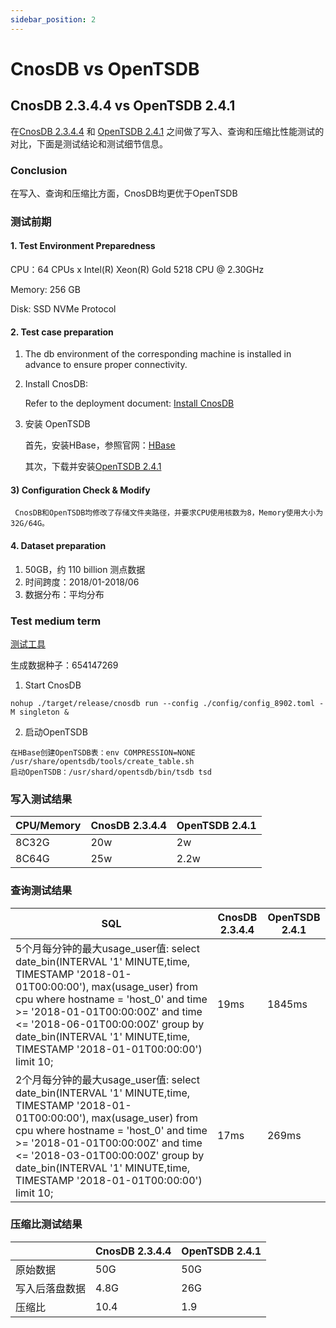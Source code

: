 ```yaml
---
sidebar_position: 2
---
```


# CnosDB vs OpenTSDB

## CnosDB 2.3.4.4 vs OpenTSDB 2.4.1

在[CnosDB 2.3.4.4](https://github.com/cnosdb/cnosdb) 和 [OpenTSDB 2.4.1](https://github.com/OpenTSDB/opentsdb) 之间做了写入、查询和压缩比性能测试的对比，下面是测试结论和测试细节信息。

### Conclusion

在写入、查询和压缩比方面，CnosDB均更优于OpenTSDB

### 测试前期

#### 1. Test Environment Preparedness

CPU：64 CPUs x Intel(R) Xeon(R) Gold 5218 CPU @ 2.30GHz

Memory: 256 GB

Disk: SSD NVMe Protocol

#### 2. Test case preparation

1. The db environment of the corresponding machine is installed in advance to ensure proper connectivity.

2. Install CnosDB:

   Refer to the deployment document: [Install CnosDB](../start/install.md)

3. 安装 OpenTSDB

   首先，安装HBase，参照官网：[HBase](https://hbase.apache.org/book.html#quickstart)

   其次，下载并安装[OpenTSDB 2.4.1](https://github.com/OpenTSDB/opentsdb/releases)

#### 3) Configuration Check & Modify

```
 CnosDB和OpenTSDB均修改了存储文件夹路径，并要求CPU使用核数为8，Memory使用大小为32G/64G。
```

#### 4. Dataset preparation

1. 50GB，约 110 billion 测点数据
2. 时间跨度：2018/01-2018/06
3. 数据分布：平均分布

### Test medium term

[测试工具](https://github.com/influxdata/influxdb-comparisons)

生成数据种子：654147269

1. Start CnosDB

```shell
nohup ./target/release/cnosdb run --config ./config/config_8902.toml -M singleton &
```

2. 启动OpenTSDB

```shell
在HBase创建OpenTSDB表：env COMPRESSION=NONE /usr/share/opentsdb/tools/create_table.sh
启动OpenTSDB：/usr/shard/opentsdb/bin/tsdb tsd
```

### 写入测试结果

| CPU/Memory | CnosDB 2.3.4.4 | OpenTSDB 2.4.1 |
| ---------- | -------------------------------------------------------------- | ---------------------------------------------- |
| 8C32G      | 20w                                                            | 2w                                             |
| 8C64G      | 25w                                                            | 2.2w                           |

### 查询测试结果

| SQL                                                                                                                                                                                                                                                                                                                                                                                                                                                                                                                                                                                                                                 | CnosDB 2.3.4.4 | OpenTSDB 2.4.1 |
| ----------------------------------------------------------------------------------------------------------------------------------------------------------------------------------------------------------------------------------------------------------------------------------------------------------------------------------------------------------------------------------------------------------------------------------------------------------------------------------------------------------------------------------------------------------------------------------------------------------------------------------- | -------------------------------------------------------------- | ---------------------------------------------- |
| 5个月每分钟的最大usage_user值: select date_bin(INTERVAL '1' MINUTE,time, TIMESTAMP '2018-01-01T00:00:00'), max(usage_user) from cpu where hostname = 'host_0' and time >= '2018-01-01T00:00:00Z' and time <= '2018-06-01T00:00:00Z' group by date_bin(INTERVAL '1' MINUTE,time, TIMESTAMP '2018-01-01T00:00:00') limit 10; | 19ms                                                           | 1845ms                                         |
| 2个月每分钟的最大usage_user值: select date_bin(INTERVAL '1' MINUTE,time, TIMESTAMP '2018-01-01T00:00:00'), max(usage_user) from cpu where hostname = 'host_0' and time >= '2018-01-01T00:00:00Z' and time <= '2018-03-01T00:00:00Z' group by date_bin(INTERVAL '1' MINUTE,time, TIMESTAMP '2018-01-01T00:00:00') limit 10; | 17ms                                                           | 269ms                                          |

### 压缩比测试结果

|         | CnosDB 2.3.4.4 | OpenTSDB 2.4.1 |
| ------- | -------------------------------------------------------------- | ---------------------------------------------- |
| 原始数据    | 50G                                                            | 50G                                            |
| 写入后落盘数据 | 4.8G                                           | 26G                                            |
| 压缩比     | 10.4                                           | 1.9                            |
